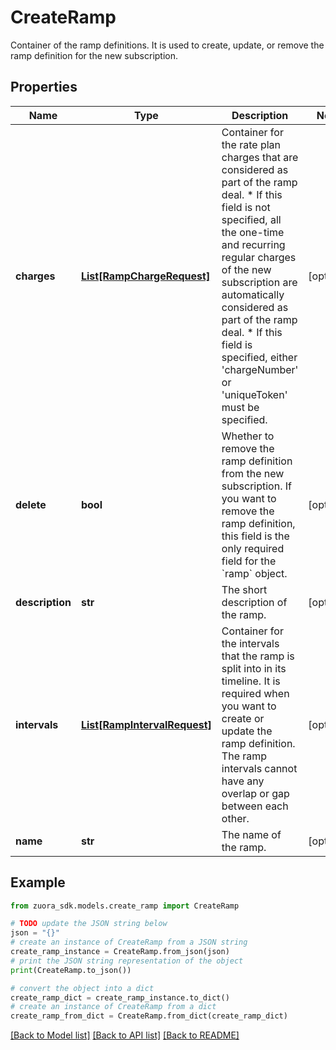 # CreateRamp

Container of the ramp definitions. It is used to create, update, or remove the ramp definition for the new subscription.

## Properties

Name | Type | Description | Notes
------------ | ------------- | ------------- | -------------
**charges** | [**List[RampChargeRequest]**](RampChargeRequest.md) | Container for the rate plan charges that are considered as part of the ramp deal.   * If this field is not specified, all the one-time and recurring regular charges of the new subscription are automatically considered as part of the ramp deal.  * If this field is specified, either &#39;chargeNumber&#39; or &#39;uniqueToken&#39; must be specified. | [optional] 
**delete** | **bool** | Whether to remove the ramp definition from the new subscription. If you want to remove the ramp definition, this field is the only required field for the &#x60;ramp&#x60; object.   | [optional] 
**description** | **str** | The short description of the ramp. | [optional] 
**intervals** | [**List[RampIntervalRequest]**](RampIntervalRequest.md) | Container for the intervals that the ramp is split into in its timeline.    It is required when you want to create or update the ramp definition. The ramp intervals cannot have any overlap or gap between each other. | [optional] 
**name** | **str** | The name of the ramp. | [optional] 

## Example

```python
from zuora_sdk.models.create_ramp import CreateRamp

# TODO update the JSON string below
json = "{}"
# create an instance of CreateRamp from a JSON string
create_ramp_instance = CreateRamp.from_json(json)
# print the JSON string representation of the object
print(CreateRamp.to_json())

# convert the object into a dict
create_ramp_dict = create_ramp_instance.to_dict()
# create an instance of CreateRamp from a dict
create_ramp_from_dict = CreateRamp.from_dict(create_ramp_dict)
```
[[Back to Model list]](../README.md#documentation-for-models) [[Back to API list]](../README.md#documentation-for-api-endpoints) [[Back to README]](../README.md)


